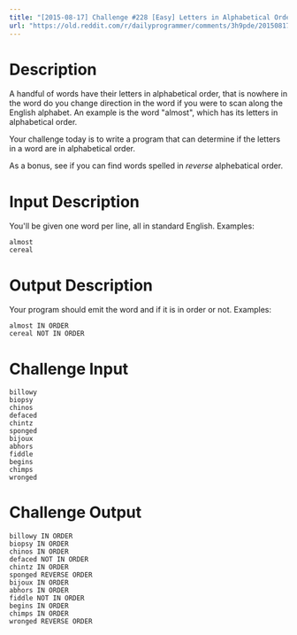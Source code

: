 ```yaml
---
title: "[2015-08-17] Challenge #228 [Easy] Letters in Alphabetical Order"
url: "https://old.reddit.com/r/dailyprogrammer/comments/3h9pde/20150817_challenge_228_easy_letters_in/"
---
```


# Description

A handful of words have their letters in alphabetical order, that is nowhere in the word do you change direction in the word if you were to scan along the English alphabet. An example is the word "almost", which has its letters in alphabetical order.

Your challenge today is to write a program that can determine if the letters in a word are in alphabetical order.

As a bonus, see if you can find words spelled in *reverse* alphebatical order. 

# Input Description

You'll be given one word per line, all in standard English. Examples:

	almost
	cereal

# Output Description

Your program should emit the word and if it is in order or not. Examples:

	almost IN ORDER
	cereal NOT IN ORDER

# Challenge Input

	billowy
	biopsy
	chinos
	defaced
	chintz
	sponged
	bijoux
	abhors
	fiddle
	begins
	chimps
	wronged

# Challenge Output

	billowy IN ORDER
	biopsy IN ORDER
	chinos IN ORDER
	defaced NOT IN ORDER
	chintz IN ORDER
	sponged REVERSE ORDER 
	bijoux IN ORDER
	abhors IN ORDER
	fiddle NOT IN ORDER
	begins IN ORDER
	chimps IN ORDER
	wronged REVERSE ORDER
